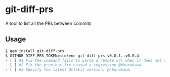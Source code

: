 # git-diff-prs
A tool to list all the PRs between commits

## Usage
```bash
$ gem install git-diff-prs
$ GITHUB_DIFF_PRS_TOKEN=<token> git-diff-prs v0.0.1..v0.0.4
- [ ] #1 Fix the command fails to parse a remote url when it does not start with ssh:// @hkurokawa
- [ ] #2 Fix the previous fix caused a regression @hkurokawa
- [ ] #3 Specify the latest Octokit version. @hkurokawa
```
